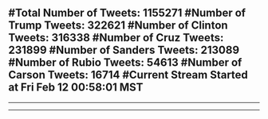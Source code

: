 #Total Number of Tweets: 1155271 
#Number of Trump Tweets: 322621
#Number of Clinton Tweets: 316338
#Number of Cruz Tweets: 231899
#Number of Sanders Tweets: 213089
#Number of Rubio Tweets: 54613
#Number of Carson Tweets: 16714
#Current Stream Started at Fri Feb 12 00:58:01 MST
---
---
---
